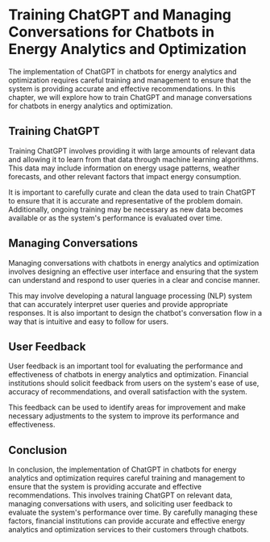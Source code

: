 Training ChatGPT and Managing Conversations for Chatbots in Energy Analytics and Optimization
=====================================================================================================================================================================================

The implementation of ChatGPT in chatbots for energy analytics and optimization requires careful training and management to ensure that the system is providing accurate and effective recommendations. In this chapter, we will explore how to train ChatGPT and manage conversations for chatbots in energy analytics and optimization.

Training ChatGPT
----------------

Training ChatGPT involves providing it with large amounts of relevant data and allowing it to learn from that data through machine learning algorithms. This data may include information on energy usage patterns, weather forecasts, and other relevant factors that impact energy consumption.

It is important to carefully curate and clean the data used to train ChatGPT to ensure that it is accurate and representative of the problem domain. Additionally, ongoing training may be necessary as new data becomes available or as the system's performance is evaluated over time.

Managing Conversations
----------------------

Managing conversations with chatbots in energy analytics and optimization involves designing an effective user interface and ensuring that the system can understand and respond to user queries in a clear and concise manner.

This may involve developing a natural language processing (NLP) system that can accurately interpret user queries and provide appropriate responses. It is also important to design the chatbot's conversation flow in a way that is intuitive and easy to follow for users.

User Feedback
-------------

User feedback is an important tool for evaluating the performance and effectiveness of chatbots in energy analytics and optimization. Financial institutions should solicit feedback from users on the system's ease of use, accuracy of recommendations, and overall satisfaction with the system.

This feedback can be used to identify areas for improvement and make necessary adjustments to the system to improve its performance and effectiveness.

Conclusion
----------

In conclusion, the implementation of ChatGPT in chatbots for energy analytics and optimization requires careful training and management to ensure that the system is providing accurate and effective recommendations. This involves training ChatGPT on relevant data, managing conversations with users, and soliciting user feedback to evaluate the system's performance over time. By carefully managing these factors, financial institutions can provide accurate and effective energy analytics and optimization services to their customers through chatbots.
